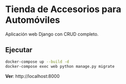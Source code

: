 # Tienda de Accesorios para Automóviles

Aplicación web Django con CRUD completo.

## Ejecutar

```bash
docker-compose up --build -d
docker-compose exec web python manage.py migrate
```

**Ver**: http://localhost:8000
